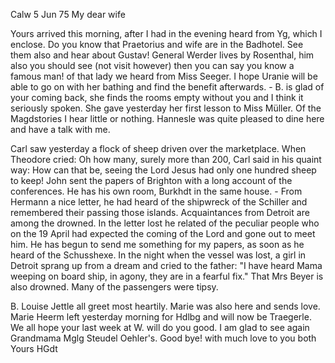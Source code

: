  Calw 5 Jun 75
My dear wife

Yours arrived this morning, after I had in the evening heard from Yg, which I enclose. Do you know that Praetorius and wife are in the Badhotel. See them also and hear about Gustav! General Werder lives by Rosenthal, him also you should see (not visit however) then you can say you know a famous man! of that lady we heard from Miss Seeger. I hope Uranie will be able to go on with her bathing and find the benefit afterwards. - B. is glad of your coming back, she finds the rooms empty without you and I think it seriously spoken. She gave yesterday her first lesson to Miss Müller. Of the Magdstories I hear little or nothing. Hannesle was quite pleased to dine here and have a talk with me.

Carl saw yesterday a flock of sheep driven over the marketplace. When Theodore cried: Oh how many, surely more than 200, Carl said in his quaint way: How can that be, seeing the Lord Jesus had only one hundred sheep to keep! 
John sent the papers of Brighton with a long account of the conferences. He has his own room, Burkhdt in the same house. - From Hermann a nice letter, he had heard of the shipwreck of the Schiller and remembered their passing those islands. Acquaintances from Detroit are among the drowned. In the letter lost he related of the peculiar people who on the 19 April had expected the coming of the Lord and gone out to meet him. He has begun to send me something for my papers, as soon as he heard of the Schusshexe. In the night when the vessel was lost, a girl in Detroit sprang up from a dream and cried to the father: "I have heard Mama weeping on board ship, in agony, they are in a fearful fix." That Mrs Beyer is also drowned. Many of the passengers were tipsy.

B. Louise Jettle all greet most heartily. Marie was also here and sends love. Marie Heerm left yesterday morning for Hdlbg and will now be Traegerle. We all hope your last week at W. will do you good. I am glad to see again Grandmama Mglg Steudel Oehler's. Good bye! with much love to you both  Yours HGdt
